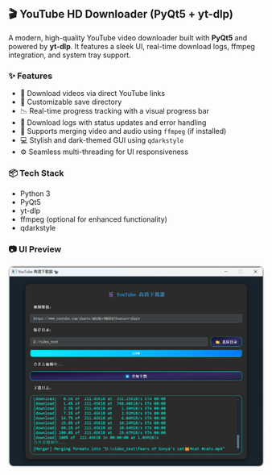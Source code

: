 

## 🎬 YouTube HD Downloader (PyQt5 + yt-dlp)

A modern, high-quality YouTube video downloader built with **PyQt5** and powered by **yt-dlp**.
It features a sleek UI, real-time download logs, ffmpeg integration, and system tray support.

### ✨ Features

* 🔗 Download videos via direct YouTube links
* 📂 Customizable save directory
* 📉 Real-time progress tracking with a visual progress bar
* 📝 Download logs with status updates and error handling
* 🎥 Supports merging video and audio using `ffmpeg` (if installed)
* 💻 Stylish and dark-themed GUI using `qdarkstyle`
* ⚙️ Seamless multi-threading for UI responsiveness

### 📦 Tech Stack

* Python 3
* PyQt5
* yt-dlp
* ffmpeg (optional for enhanced functionality)
* qdarkstyle

### 📷 UI Preview
<img src="ui_running.png" alt="运行截图" style="border: 2px solid #ccc; border-radius: 10px; width: 600px;" />





